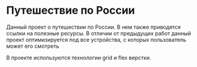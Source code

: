 # Путешествие по России

Данный проект о путешествии по России.
В нем также приводятся ссылки на полезные ресурсы.
В отличии от предыдущих работ данный проект оптимизируется
под все устройства, с которых пользователь может его смотреть

В проекте используются технологии grid и flex верстки.


